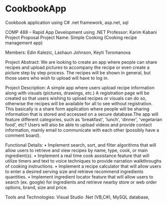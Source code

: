 # CookbookApp
Cookbook application using C# .net framework, asp.net, sql

COMP 488 – Rapid App Development using .NET
Professor: Karim Kabani
Project Proposal
Project Name: Simple Cooking (Cooking recipe management app)


Members: Edin Kalezic, Lashaun Johnson, Keyti Toromanova


Project Abstract: We are looking to create an app where people can share recipes and upload pictures to accompany the recipe or even create a picture step by step process. The recipes will be shown in general, but those users who wish to upload will have to log in. 


Project Description: A simple app where users upload recipe information along with visuals (pictures, drawings, etc.) A registration page will be created so that users wishing to upload recipes or visuals can do so, otherwise the recipes will be available for all to see without registration. This basically is a share form application where people will be sharing information that is stored and accessed on a secure database.The app will feature different categories, such as 'breakfast', 'lunch', 'dinner', 'vegetarian food', etc? Users will also be able to upload videos and provide contact information, mainly email to communicate with each other (possibly have a comment board).


Functional Details: 
•	Implement search, sort, and filter algorithms that will allow users to retrieve and view recipes by name, type, cook, or main ingredient(s).
•	Implement a real time cook assistance feature that will utilize timers and text to voice techniques to provide narration walkthroughs of cooking instructions.
•	Implement a recipe calculator that will allow users to enter a desired serving size and retrieve recommend ingredients quantities.
•	Implement ingredient locator feature that will allow users to search (ex. google) for ingredients and retrieve nearby store or web order options, brand, size and price.


Tools and Technologies: Visual Studio .Net (VB,C#), MySQL database, 




